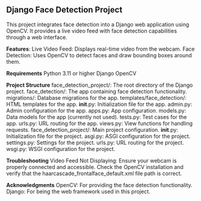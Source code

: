 ## Django Face Detection Project ##

This project integrates face detection into a Django web application using OpenCV. It provides a live video feed with face detection capabilities through a web interface.

**Features**:
Live Video Feed: Displays real-time video from the webcam.
Face Detection: Uses OpenCV to detect faces and draw bounding boxes around them.

**Requirements**
Python 3.11 or higher
Django
OpenCV

**Project Structure**
face_detection_project/: The root directory of the Django project.
face_detection/: The app containing face detection functionality.
migrations/: Database migrations for the app.
templates/face_detection/: HTML templates for the app.
__init__.py: Initialization file for the app.
admin.py: Admin configuration for the app.
apps.py: App configuration.
models.py: Data models for the app (currently not used).
tests.py: Test cases for the app.
urls.py: URL routing for the app.
views.py: View functions for handling requests.
face_detection_project/: Main project configuration.
__init__.py: Initialization file for the project.
asgi.py: ASGI configuration for the project.
settings.py: Settings for the project.
urls.py: URL routing for the project.
wsgi.py: WSGI configuration for the project.

**Troubleshooting**
Video Feed Not Displaying: Ensure your webcam is properly connected and accessible. Check the OpenCV installation and verify that the haarcascade_frontalface_default.xml file path is correct.

**Acknowledgments**
OpenCV: For providing the face detection functionality.
Django: For being the web framework used in this project.
